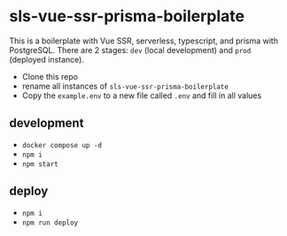 # sls-vue-ssr-prisma-boilerplate
This is a boilerplate with Vue SSR, serverless, typescript, and prisma with PostgreSQL. There are 2 stages:
`dev` (local development) and `prod` (deployed instance).

* Clone this repo
* rename all instances of `sls-vue-ssr-prisma-boilerplate`
* Copy the `example.env` to a new file called `.env` and fill in all values

## development
* `docker compose up -d`
* `npm i`
* `npm start`

## deploy
* `npm i`
* `npm run deploy`
